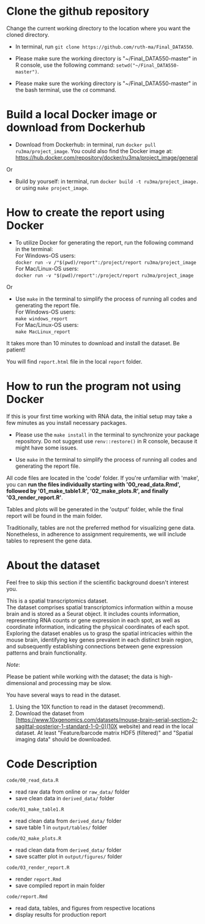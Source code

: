 # Clone the github repository

Change the current working directory to the location where you want the cloned directory.

- In terminal, run `git clone https://github.com/ruth-ma/Final_DATA550`.

- Please make sure the working directory is "~/Final_DATA550-master" in R console, use the following command: `setwd("~/Final_DATA550-master")`.

- Please make sure the working directory is "~/Final_DATA550-master" in the bash terminal, use the `cd` command.

# Build a local Docker image or download from Dockerhub

- Download from Dockerhub: in terminal, run `docker pull ru3ma/project_image`. You could also find the Docker image at: https://hub.docker.com/repository/docker/ru3ma/project_image/general

Or

- Build by yourself: in terminal, run `docker build -t ru3ma/project_image.` or using `make project_image`.

# How to create the report using Docker

- To utilize Docker for generating the report, run the following command in the terminal:\
For Windows-OS users:\
`docker run -v /"$(pwd)/report":/project/report ru3ma/project_image`\
For Mac/Linux-OS users:\
`docker run -v "$(pwd)/report":/project/report ru3ma/project_image`

Or

- Use `make` in the terminal to simplify the process of running all codes and generating the report file.\
For Windows-OS users:\
`make windows_report`\
For Mac/Linux-OS users:\
`make MacLinux_report`

It takes more than 10 minutes to download and install the dataset. Be patient!

You will find `report.html` file in the local `report` folder.

# How to run the program not using Docker
If this is your first time working with RNA data, the initial setup may take a few minutes as you install necessary packages.

- Please use the `make install` in the terminal to synchronize your package repository. Do not suggest use `renv::restore()` in R console, because it might have some issues.

- Use `make` in the terminal to simplify the process of running all codes and generating the report file.

All code files are located in the 'code' folder. If you're unfamiliar with 'make', you can __run the files individually starting with '00_read_data.Rmd', followed by '01_make_table1.R', '02_make_plots.R', and finally '03_render_report.R'__.

Tables and plots will be generated in the 'output' folder, while the final report will be found in the main folder.

Traditionally, tables are not the preferred method for visualizing gene data. Nonetheless, in adherence to assignment requirements, we will include tables to represent the gene data.

# About the dataset
Feel free to skip this section if the scientific background doesn't interest you.

This is a spatial transcriptomics dataset.  
The dataset comprises spatial transcriptomics information within a mouse brain and is stored as a Seurat object. It includes counts information, representing RNA counts or gene expression in each spot, as well as coordinate information, indicating the physical coordinates of each spot.
Exploring the dataset enables us to grasp the spatial intricacies within the mouse brain, identifying key genes prevalent in each distinct brain region, and subsequently establishing connections between gene expression patterns and brain functionality.

*Note*:

Please be patient while working with the dataset; the data is high-dimensional and processing may be slow.

You have several ways to read in the dataset.  
1. Using the 10X function to read in the dataset (recommend).  
2. Download the dataset from [https://www.10xgenomics.com/datasets/mouse-brain-serial-section-2-sagittal-posterior-1-standard-1-0-0](10X website) and read in the local dataset. At least "Feature/barcode matrix HDF5 (filtered)" and "Spatial imaging data" should be downloaded.

# Code Description

`code/00_read_data.R`
- read raw data from online or `raw_data/` folder
- save clean data in `derived_data/` folder

`code/01_make_table1.R`
- read clean data from `derived_data/` folder
- save table 1 in `output/tables/` folder

`code/02_make_plots.R`
- read clean data from `derived_data/` folder
- save scatter plot in `output/figures/` folder

`code/03_render_report.R`
- render `report.Rmd` 
- save compiled report in main folder

`code/report.Rmd`
- read data, tables, and figures from respective locations
- display results for production report